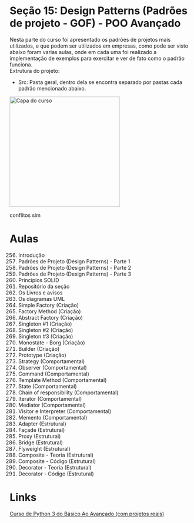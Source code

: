 # Seção 15: Design Patterns (Padrões de projeto - GOF) - POO Avançado
Nesta parte do curso foi apresentado os padrões de projetos mais utilizados, e que podem ser utilizados em empresas, como pode ser visto abaixo foram varias aulas, onde em cada uma foi realizado a implementação de exemplos para exercitar e ver de fato como o padrão funciona.<br>
Extrutura do projeto:<br>
 - Src: Pasta geral, dentro dela se encontra separado por pastas cada padrão mencionado abaixo.<br>
<img src="https://img-c.udemycdn.com/course/240x135/2411816_3802_4.jpg" width="300" title="Capa do curso">

conflitos
sim

# Aulas
256. Introdução<br>
257. Padrões de Projeto (Design Patterns) - Parte 1<br>
258. Padrões de Projeto (Design Patterns) - Parte 2<br>
259. Padrões de Projeto (Design Patterns) - Parte 3<br>
260. Princípios SOLID<br>
261. Repositório da seção<br>
262. Os Livros e avisos<br>
263. Os diagramas UML<br>
264. Simple Factory (Criação)<br>
265. Factory Method (Criação)<br>
266. Abstract Factory (Criação)<br>
267. Singleton #1 (Criação)<br>
268. Singleton #2 (Criação)<br>
269. Singleton #3 (Criação)<br>
270. Monostate - Borg (Criação)<br>
271. Builder (Criação)<br>
272. Prototype (Criação)<br>
273. Strategy (Comportamental)<br>
274. Observer (Comportamental)<br>
275. Command (Comportamental)<br>
276. Template Method (Comportamental)<br>
277. State (Comportamental)<br>
278. Chain of responsibility (Comportamental)<br>
279. Iterator (Comportamental)<br>
280. Mediator (Comportamental)<br>
281. Visitor e Interpreter (Comportamental)<br>
282. Memento (Comportamental)<br>
283. Adapter (Estrutural)<br>
284. Façade (Estrutural)<br>
285. Proxy (Estrutural)<br>
286. Bridge (Estrutural)<br>
287. Flyweight (Estrutural)<br>
288. Composite - Teoria (Estrutural)<br>
289. Composite - Código (Estrutural)<br>
290. Decorator - Teoria (Estrutural)<br>
291. Decorator - Código (Estrutural)<br>


# Links
[Curso de Python 3 do Básico Ao Avançado (com projetos reais)](https://www.udemy.com/course/python-3-do-zero-ao-avancado/)
